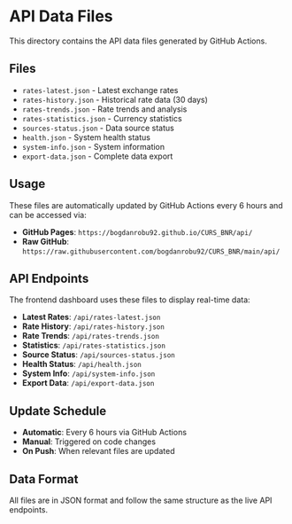 # API Data Files

This directory contains the API data files generated by GitHub Actions.

## Files

- `rates-latest.json` - Latest exchange rates
- `rates-history.json` - Historical rate data (30 days)
- `rates-trends.json` - Rate trends and analysis
- `rates-statistics.json` - Currency statistics
- `sources-status.json` - Data source status
- `health.json` - System health status
- `system-info.json` - System information
- `export-data.json` - Complete data export

## Usage

These files are automatically updated by GitHub Actions every 6 hours and can be accessed via:

- **GitHub Pages**: `https://bogdanrobu92.github.io/CURS_BNR/api/`
- **Raw GitHub**: `https://raw.githubusercontent.com/bogdanrobu92/CURS_BNR/main/api/`

## API Endpoints

The frontend dashboard uses these files to display real-time data:

- **Latest Rates**: `/api/rates-latest.json`
- **Rate History**: `/api/rates-history.json`
- **Rate Trends**: `/api/rates-trends.json`
- **Statistics**: `/api/rates-statistics.json`
- **Source Status**: `/api/sources-status.json`
- **Health Status**: `/api/health.json`
- **System Info**: `/api/system-info.json`
- **Export Data**: `/api/export-data.json`

## Update Schedule

- **Automatic**: Every 6 hours via GitHub Actions
- **Manual**: Triggered on code changes
- **On Push**: When relevant files are updated

## Data Format

All files are in JSON format and follow the same structure as the live API endpoints.
